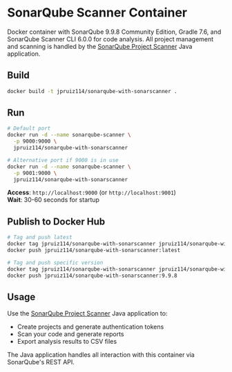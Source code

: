 # SonarQube Scanner Container

Docker container with SonarQube 9.9.8 Community Edition, Gradle 7.6, and SonarQube Scanner CLI 6.0.0 for code analysis. All project management and scanning is handled by the [SonarQube Project Scanner](https://github.com/jpruiz114/sonarqube-project-scanner) Java application.

## Build

```bash
docker build -t jpruiz114/sonarqube-with-sonarscanner .
```

## Run

```bash
# Default port
docker run -d --name sonarqube-scanner \
  -p 9000:9000 \
  jpruiz114/sonarqube-with-sonarscanner

# Alternative port if 9000 is in use
docker run -d --name sonarqube-scanner \
  -p 9001:9000 \
  jpruiz114/sonarqube-with-sonarscanner
```

**Access**: `http://localhost:9000` (or `http://localhost:9001`)  
**Wait**: 30-60 seconds for startup

## Publish to Docker Hub

```bash
# Tag and push latest
docker tag jpruiz114/sonarqube-with-sonarscanner jpruiz114/sonarqube-with-sonarscanner:latest
docker push jpruiz114/sonarqube-with-sonarscanner:latest

# Tag and push specific version
docker tag jpruiz114/sonarqube-with-sonarscanner jpruiz114/sonarqube-with-sonarscanner:9.9.8
docker push jpruiz114/sonarqube-with-sonarscanner:9.9.8
```

## Usage

Use the [SonarQube Project Scanner](https://github.com/jpruiz114/sonarqube-project-scanner) Java application to:
- Create projects and generate authentication tokens
- Scan your code and generate reports  
- Export analysis results to CSV files

The Java application handles all interaction with this container via SonarQube's REST API.